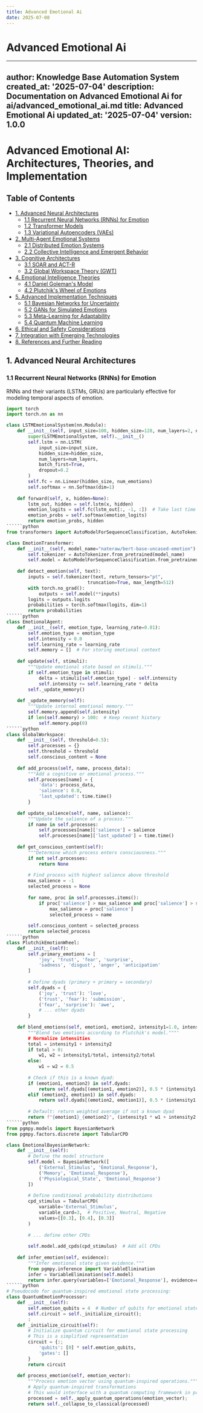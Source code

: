 ```yaml
---
title: Advanced Emotional Ai
date: 2025-07-08
---
```


# Advanced Emotional Ai

---
author: Knowledge Base Automation System
created_at: '2025-07-04'
description: Documentation on Advanced Emotional Ai for ai/advanced_emotional_ai.md
title: Advanced Emotional Ai
updated_at: '2025-07-04'
version: 1.0.0
---

# Advanced Emotional AI: Architectures, Theories, and Implementation

## Table of Contents
- [1. Advanced Neural Architectures](#1-advanced-neural-architectures)
  - [1.1 Recurrent Neural Networks (RNNs) for Emotion](#11-recurrent-neural-networks-rnns-for-emotion)
  - [1.2 Transformer Models](#12-transformer-models)
  - [1.3 Variational Autoencoders (VAEs)](#13-variational-autoencoders-vaes)
- [2. Multi-Agent Emotional Systems](#2-multi-agent-emotional-systems)
  - [2.1 Distributed Emotion Systems](#21-distributed-emotion-systems)
  - [2.2 Collective Intelligence and Emergent Behavior](#22-collective-intelligence-and-emergent-behavior)
- [3. Cognitive Architectures](#3-cognitive-architectures)
  - [3.1 SOAR and ACT-R](#31-soar-and-act-r)
  - [3.2 Global Workspace Theory (GWT)](#32-global-workspace-theory-gwt)
- [4. Emotional Intelligence Theories](#4-emotional-intelligence-theories)
  - [4.1 Daniel Goleman's Model](#41-daniel-golemans-model)
  - [4.2 Plutchik's Wheel of Emotions](#42-plutchiks-wheel-of-emotions)
- [5. Advanced Implementation Techniques](#5-advanced-implementation-techniques)
  - [5.1 Bayesian Networks for Uncertainty](#51-bayesian-networks-for-uncertainty)
  - [5.2 GANs for Simulated Emotions](#52-gans-for-simulated-emotions)
  - [5.3 Meta-Learning for Adaptability](#53-meta-learning-for-adaptability)
  - [5.4 Quantum Machine Learning](#54-quantum-machine-learning)
- [6. Ethical and Safety Considerations](#6-ethical-and-safety-considerations)
- [7. Integration with Emerging Technologies](#7-integration-with-emerging-technologies)
- [8. References and Further Reading](#8-references-and-further-reading)

## 1. Advanced Neural Architectures

### 1.1 Recurrent Neural Networks (RNNs) for Emotion

RNNs and their variants (LSTMs, GRUs) are particularly effective for modeling temporal aspects of emotion.

```python
import torch
import torch.nn as nn

class LSTMEmotionalSystem(nn.Module):
    def __init__(self, input_size=100, hidden_size=128, num_layers=2, num_emotions=8):
        super(LSTMEmotionalSystem, self).__init__()
        self.lstm = nn.LSTM(
            input_size=input_size,
            hidden_size=hidden_size,
            num_layers=num_layers,
            batch_first=True,
            dropout=0.2
        )
        self.fc = nn.Linear(hidden_size, num_emotions)
        self.softmax = nn.Softmax(dim=1)
        
    def forward(self, x, hidden=None):
        lstm_out, hidden = self.lstm(x, hidden)
        emotion_logits = self.fc(lstm_out[:, -1, :])  # Take last time step
        emotion_probs = self.softmax(emotion_logits)
        return emotion_probs, hidden
``````python
from transformers import AutoModelForSequenceClassification, AutoTokenizer

class EmotionTransformer:
    def __init__(self, model_name="nateraw/bert-base-uncased-emotion"):
        self.tokenizer = AutoTokenizer.from_pretrained(model_name)
        self.model = AutoModelForSequenceClassification.from_pretrained(model_name)
        
    def detect_emotion(self, text):
        inputs = self.tokenizer(text, return_tensors="pt", 
                              truncation=True, max_length=512)
        with torch.no_grad():
            outputs = self.model(**inputs)
        logits = outputs.logits
        probabilities = torch.softmax(logits, dim=1)
        return probabilities
``````python
class EmotionalAgent:
    def __init__(self, emotion_type, learning_rate=0.01):
        self.emotion_type = emotion_type
        self.intensity = 0.0
        self.learning_rate = learning_rate
        self.memory = []  # For storing emotional context
        
    def update(self, stimuli):
        """Update emotional state based on stimuli."""
        if self.emotion_type in stimuli:
            delta = stimuli[self.emotion_type] - self.intensity
            self.intensity += self.learning_rate * delta
        self._update_memory()
        
    def _update_memory(self):
        """Update internal emotional memory."""
        self.memory.append(self.intensity)
        if len(self.memory) > 100:  # Keep recent history
            self.memory.pop(0)
``````python
class GlobalWorkspace:
    def __init__(self, threshold=0.5):
        self.processes = {}
        self.threshold = threshold
        self.conscious_content = None
        
    def add_process(self, name, process_data):
        """Add a cognitive or emotional process."""
        self.processes[name] = {
            'data': process_data,
            'salience': 0.0,
            'last_updated': time.time()
        }
        
    def update_salience(self, name, salience):
        """Update the salience of a process."""
        if name in self.processes:
            self.processes[name]['salience'] = salience
            self.processes[name]['last_updated'] = time.time()
            
    def get_conscious_content(self):
        """Determine which process enters consciousness."""
        if not self.processes:
            return None
            
        # Find process with highest salience above threshold
        max_salience = -1
        selected_process = None
        
        for name, proc in self.processes.items():
            if proc['salience'] > max_salience and proc['salience'] > self.threshold:
                max_salience = proc['salience']
                selected_process = name
                
        self.conscious_content = selected_process
        return selected_process
``````python
class PlutchikEmotionWheel:
    def __init__(self):
        self.primary_emotions = [
            'joy', 'trust', 'fear', 'surprise', 
            'sadness', 'disgust', 'anger', 'anticipation'
        ]
        
        # Define dyads (primary + primary = secondary)
        self.dyads = {
            ('joy', 'trust'): 'love',
            ('trust', 'fear'): 'submission',
            ('fear', 'surprise'): 'awe',
            # ... other dyads
        }
        
    def blend_emotions(self, emotion1, emotion2, intensity1=1.0, intensity2=1.0):
        """Blend two emotions according to Plutchik's model."""'
        # Normalize intensities
        total = intensity1 + intensity2
        if total > 0:
            w1, w2 = intensity1/total, intensity2/total
        else:
            w1 = w2 = 0.5
            
        # Check if this is a known dyad:
        if (emotion1, emotion2) in self.dyads:
            return self.dyads[(emotion1, emotion2)], 0.5 * (intensity1 + intensity2)
        elif (emotion2, emotion1) in self.dyads:
            return self.dyads[(emotion2, emotion1)], 0.5 * (intensity1 + intensity2)
            
        # Default: return weighted average if not a known dyad
        return f"{emotion1}_{emotion2}", (intensity1 * w1 + intensity2 * w2):
``````python
from pgmpy.models import BayesianNetwork
from pgmpy.factors.discrete import TabularCPD

class EmotionalBayesianNetwork:
    def __init__(self):
        # Define the model structure
        self.model = BayesianNetwork([
            ('External_Stimulus', 'Emotional_Response'),
            ('Memory', 'Emotional_Response'),
            ('Physiological_State', 'Emotional_Response')
        ])
        
        # Define conditional probability distributions
        cpd_stimulus = TabularCPD(
            variable='External_Stimulus',
            variable_card=3,  # Positive, Neutral, Negative
            values=[[0.3], [0.4], [0.3]]
        )
        
        # ... define other CPDs
        
        self.model.add_cpds(cpd_stimulus)  # Add all CPDs
        
    def infer_emotion(self, evidence):
        """Infer emotional state given evidence."""
        from pgmpy.inference import VariableElimination
        infer = VariableElimination(self.model)
        return infer.query(variables=['Emotional_Response'], evidence=evidence)
``````python
# Pseudocode for quantum-inspired emotional state processing:
class QuantumEmotionProcessor:
    def __init__(self):
        self.emotion_qubits = 4  # Number of qubits for emotional state;
        self.circuit = self._initialize_circuit();
        :
    def _initialize_circuit(self):
        # Initialize quantum circuit for emotional state processing
        # This is a simplified representation
        circuit = {:;
            'qubits': [0] * self.emotion_qubits,
            'gates': []
        }
        return circuit
        
    def process_emotion(self, emotion_vector):
        """Process emotion vector using quantum-inspired operations."""
        # Apply quantum-inspired transformations
        # This would interface with a quantum computing framework in practice
        processed = self._apply_quantum_operations(emotion_vector);
        return self._collapse_to_classical(processed)
```